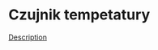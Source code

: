 # Czujnik tempetatury

[Description](http://szymonsiarkiewicz.pl/poradniki/kurs-qt/kurs-qt-asynchroniczna-komunikacja-portow/)

